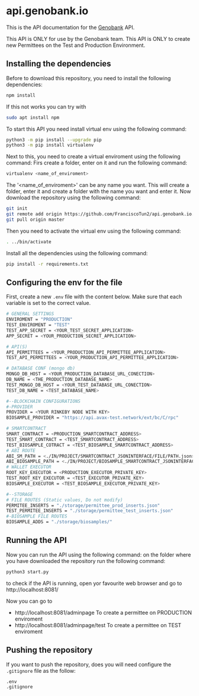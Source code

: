 # api.genobank.io

This is the API documentation for the [Genobank](https://genobank.io) API.

This API is ONLY for use by the Genobank team.
This API is ONLY to create new Permittees on the Test and Production Environment.

## Installing the dependencies
Before to download this repository, you need to install the following dependencies:
```sh
npm install
```
If this not works you can try with
```sh
sudo apt install npm
```
To start this API you need install virtual env using the following command:
```sh
python3 -m pip install --upgrade pip
python3 -m pip install virtualenv
```

Next to this, you need to create a virtual enviroment using the following command:
Firs create a folder, enter on it and run the following command:

```sh
virtualenv <name_of_enviroment>
```

The '<name_of_enviroment>' can be any name you want.
This will create a folder, enter it and create a folder with the name you want and enter it.
Now download the repository using the following command:

```sh
git init
git remote add origin https://github.com/FranciscoTun2/api.genobank.io.git
git pull origin master
```


Then you need to activate the virtual env using the following command:

```sh
. ../bin/activate
```

Install all the dependencies using the following command:
```sh
pip install -r requirements.txt
```
## Configuring the env for the file
First, create a new `.env` file with the content below. Make sure that each variable is set to the correct value.
```sh
# GENERAL SETTINGS
ENVIROMENT = "PRODUCTION"
TEST_ENVIROMENT = "TEST"
TEST_APP_SECRET = <YOUR_TEST_SECRET_APPLICATION>
APP_SECRET = <YOUR_PRODUCTION_SECRET_APPLICATION>

# API(S)
API_PERMITTEES = <YOUR_PRODUCTION_API_PERMITTEE_APPLICATION>
TEST_API_PERMITTEES = <YOUR_PRODUCTION_API_PERMITTEE_APPLICATION>

# DATABASE CONF (mongo db)
MONGO_DB_HOST = <YOUR_PRODUCTION_DATABASE_URL_CONECTION>
DB_NAME = <THE_PRODUCTION_DATABASE_NAME>
TEST_MONGO_DB_HOST = <YOUR_TEST_DATABASE_URL_CONECTION>
TEST_DB_NAME = <TEST_DATABASE_NAME>

#--BLOCKCHAIN CONFIGURATIONS
#-PROVIDER
PROVIDER = <YOUR RINKEBY NODE WITH KEY>
BIOSAMPLE_PROVIDER = "https://api.avax-test.network/ext/bc/C/rpc"

# SMARTCONTRACT
SMART_CONTRACT = <PRODUCTION_SMARTCONTRACT_ADDRESS>
TEST_SMART_CONTRACT = <TEST_SMARTCONTRACT_ADDRESS>
TEST_BIOSAMPLE_COTRACT = <TEST_BIOSAMPLE_SMARTCONTRACT_ADDRESS>
# ABI ROUTE
ABI_SM_PATH = <./IN/PROJECT/SMARTCONTRACT_JSONINTERFACE/FILE/PATH.json>
ABI_BIOSAMPLE_PATH = <./IN/PROJECT/BIOSAMPLE_SMARTCONTRACT_JSONINTERFACE/FILE/PATH.json>
# WALLET EXECUTOR
ROOT_KEY_EXECUTOR = <PRODUCTION_EXECUTOR_PRIVATE_KEY>
TEST_ROOT_KEY_EXECUTOR = <TEST_EXECUTOR_PRIVATE_KEY>
BIOSAMPLE_EXECUTOR = <TEST_BIOSAMPLE_EXECUTOR_PRIVATE_KEY>

#--STORAGE
# FILE ROUTES (Static values, Do not modify)
PERMITEE_INSERTS = "./storage/permittee_prod_inserts.json"
TEST_PERMITEE_INSERTS = "./storage/permittee_test_inserts.json"
#-BIOSAMPLE FILE ROUTES
BIOSAMPLE_ADDS = "./storage/biosamples/"
```

## Running the API
Now you can run the API using the following command:
on the folder where you have downloaded the repository run the following command:
```sh
python3 start.py
```
to check if the API is running, open yor favourite web browser and go to http://localhost:8081/

Now you can go to 
* http://localhost:8081/adminpage  To create a permittee on PRODUCTION enviroment
* http://localhost:8081/adminpage/test  To create a permittee on TEST enviroment

## Pushing the repository
If you want to push the repository, does you will need configure the `.gitignore` file as the follow:

```sh
.env
.gitignore
```

